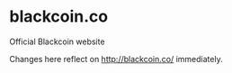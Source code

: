 blackcoin.co
============

Official Blackcoin website

Changes here reflect on http://blackcoin.co/ immediately.
